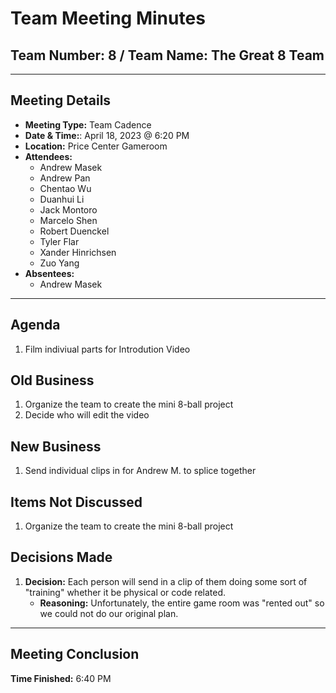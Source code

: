 # Team Meeting Minutes

## Team Number: 8 / Team Name: The Great 8 Team

---

## Meeting Details

- **Meeting Type:** Team Cadence
- **Date & Time:**: April 18, 2023 @ 6:20 PM
- **Location:** Price Center Gameroom
- **Attendees:**
  - Andrew Masek
  - Andrew Pan
  - Chentao Wu
  - Duanhui Li
  - Jack Montoro
  - Marcelo Shen
  - Robert Duenckel
  - Tyler Flar
  - Xander Hinrichsen
  - Zuo Yang
- **Absentees:**
  - Andrew Masek

---

## Agenda

1. Film indiviual parts for Introdution Video

## Old Business

1. Organize the team to create the mini 8-ball project
2. Decide who will edit the video

## New Business

1. Send individual clips in for Andrew M. to splice together

## Items Not Discussed

1. Organize the team to create the mini 8-ball project

## Decisions Made

1. **Decision:** Each person will send in a clip of them doing some sort of "training" whether it be physical or code related.
   - **Reasoning:** Unfortunately, the entire game room was "rented out" so we could not do our original plan.

---

## Meeting Conclusion

**Time Finished:** 6:40 PM
